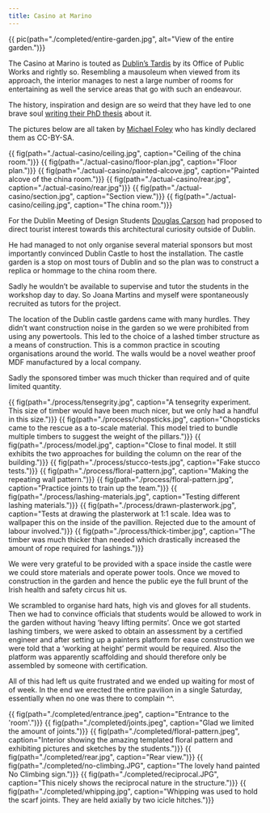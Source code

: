 ```yaml
---
title: Casino at Marino
---
```


{{ pic(path="./completed/entire-garden.jpg", alt="View of the entire garden.")}}

<p>
  The Casino at Marino is touted as
  <a href="http://casinomarino.ie/">Dublin’s Tardis</a> by its Office of
  Public Works and rightly so. Resembling a mausoleum when viewed from its
  approach, the interior manages to nest a large number of rooms for
  entertaining as well the service areas that go with such an endeavour.
</p>
<p>
  The history, inspiration and design are so weird that they have led to
  one brave soul
  <a
    href="https://ages.rwth-aachen.de/cms/AGES/Der-Lehrstuhl/Mitarbeiterinnen-und-Mitarbeiter/Lehrbeauftragte/~sbqn/Felix-Martin/lidx/1/"
    >writing their PhD thesis</a
  >
  about it.
</p>
<p>
  The pictures below are all taken by
  <a href="https://www.flickr.com/photos/michaelfoleyphotography/"
    >Michael Foley</a
  >
  who has kindly declared them as CC-BY-SA.
</p>

{{ fig(path="./actual-casino/ceiling.jpg", caption="Ceiling of the china room.")}}
{{ fig(path="./actual-casino/floor-plan.jpg", caption="Floor plan.")}}
{{ fig(path="./actual-casino/painted-alcove.jpg", caption="Painted alcove of the china room.")}}
{{ fig(path="./actual-casino/rear.jpg", caption="./actual-casino/rear.jpg")}}
{{ fig(path="./actual-casino/section.jpg", caption="Section view.")}}
{{ fig(path="./actual-casino/ceiling.jpg", caption="The china room.")}}


<p>
  For the Dublin Meeting of Design Students
  <a href="http://www.carsonandcrushell.com/">Douglas Carson</a> had
  proposed to direct tourist interest towards this architectural curiosity
  outside of Dublin.
</p>
<p>
  He had managed to not only organise several material sponsors but most
  importantly convinced Dublin Castle to host the installation. The castle
  garden is a stop on most tours of Dublin and so the plan was to
  construct a replica or hommage to the china room there.
</p>
<p>
  Sadly he wouldn’t be available to supervise and tutor the students in
  the workshop day to day. So Joana Martins and myself were spontaneously
  recruited as tutors for the project.
</p>
<p>
  The location of the Dublin castle gardens came with many hurdles. They
  didn’t want construction noise in the garden so we were prohibited from
  using any powertools. This led to the choice of a lashed timber
  structure as a means of construction. This is a common practice in
  scouting organisations around the world. The walls would be a novel
  weather proof MDF manufactured by a local company.
</p>
<p>
  Sadly the sponsored timber was much thicker than required and of quite
  limited quantity.
</p>

{{ fig(path="./process/tensegrity.jpg", caption="A tensegrity experiment. This size of timber would have been much nicer, but we only had a handful in this size.")}}
{{ fig(path="./process/chopsticks.jpg", caption="Chopsticks came to the rescue as a to-scale material. This model tried to bundle multiple timbers to suggest the weight of the pillars.")}}
{{ fig(path="./process/model.jpg", caption="Close to final model. It still exhibits the two approaches for building the column on the rear of the building.")}}
{{ fig(path="./process/stucco-tests.jpg", caption="Fake stucco tests.")}}
{{ fig(path="./process/floral-pattern.jpg", caption="Making the repeating wall pattern.")}}
{{ fig(path="./process/floral-pattern.jpg", caption="Practice joints to train up the team.")}}
{{ fig(path="./process/lashing-materials.jpg", caption="Testing different lashing materials.")}}
{{ fig(path="./process/drawn-plasterwork.jpg", caption="Tests at drawing the plasterwork at 1:1 scale. Idea was to wallpaper this on the inside of the pavillion. Rejected due to the amount of labour involved.")}}
{{ fig(path="./process/thick-timber.jpg", caption="The timber was much thicker than needed which drastically increased the amount of rope required for lashings.")}}

<p>
  We were very grateful to be provided with a space inside the castle were
  we could store materials and operate power tools. Once we moved to
  construction in the garden and hence the public eye the full brunt of
  the Irish health and safety circus hit us.
</p>
<p>
  We scrambled to organise hard hats, high vis and gloves for all
  students. Then we had to convince officials that students would be
  allowed to work in the garden without having ‘heavy lifting permits’.
  Once we got started lashing timbers, we were asked to obtain an
  assessment by a certified engineer and after setting up a painters
  platform for ease construction we were told that a ‘working at height’
  permit would be required. Also the platform was apparently scaffolding
  and should therefore only be assembled by someone with certification.
</p>
<p>
  All of this had left us quite frustrated and we ended up waiting for
  most of of week. In the end we erected the entire pavilion in a single
  Saturday, essentially when no one was there to complain ^^.
</p>

{{ fig(path="./completed/entrance.jpeg", caption="Entrance to the 'room'.")}}
{{ fig(path="./completed/joints.jpeg", caption="Glad we limited the amount of joints.")}}
{{ fig(path="./completed/floral-pattern.jpeg", caption="Interior showing the amazing templated floral pattern and exhibiting pictures and sketches by the students.")}}
{{ fig(path="./completed/rear.jpg", caption="Rear view.")}}
{{ fig(path="./completed/no-climbing.JPG", caption="The lovely hand painted No Climbing sign.")}}
{{ fig(path="./completed/reciprocal.JPG", caption="This nicely shows the reciprocal nature in the structure.")}}
{{ fig(path="./completed/whipping.jpg", caption="Whipping was used to hold the scarf joints. They are held axially by two icicle hitches.")}}
